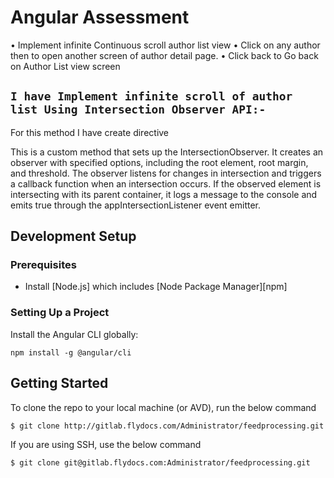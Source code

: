 # Angular Assessment

•	Implement infinite Continuous scroll author list view
•	Click on any author then to open another screen of author detail page.
•	Click back to Go back on Author List view screen

## `I have Implement infinite scroll of author list Using Intersection Observer API:-`

For this method I have create directive

This is a custom method that sets up the IntersectionObserver. It creates an observer with specified options, including the root element, root margin, and threshold. The observer listens for changes in intersection and triggers a callback function when an intersection occurs. If the observed element is intersecting with its parent container, it logs a message to the console and emits true through the appIntersectionListener event emitter.


## Development Setup

### Prerequisites

- Install [Node.js] which includes [Node Package Manager][npm]

### Setting Up a Project

Install the Angular CLI globally:

```
npm install -g @angular/cli
```

## Getting Started

To clone the repo to your local machine (or AVD), run the below command

```bash
$ git clone http://gitlab.flydocs.com/Administrator/feedprocessing.git
```

If you are using SSH, use the below command

```bash
$ git clone git@gitlab.flydocs.com:Administrator/feedprocessing.git
```